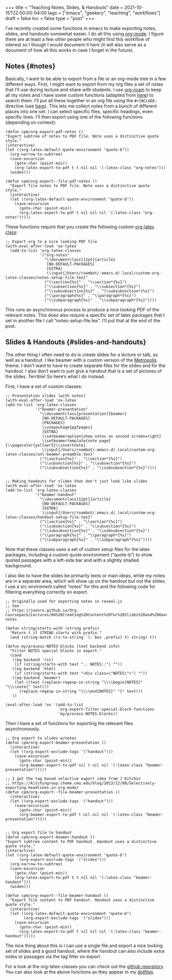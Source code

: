 +++
title = "Teaching Notes, Slides, & Handouts"
date = 2021-10-15T22:50:00-04:00
tags = ["emacs", "geekery", "teaching", "workflows"]
draft = false
toc = false
type = "post"
+++

I&rsquo;ve recently created some functions in emacs to make exporting notes, slides, and
handouts somewhat easier. I do all this using [org-mode](https://orgmode.org). I figure there are at least a
few other people who might find this workflow of interest so I though I would
document it here (it will also serve as a document of how all this works in case I
forget in the future).


## Notes {#notes}

Basically, I want to be able to export from a file or an org-mode tree in a few
different ways. First, I might want to export from my org files a set of notes that
I&rsquo;ll use during lecture and share with students. I use [org-roam](https://github.com/org-roam/org-roam) to keep all my notes
and I have some custom functions (adapted from [here](https://github.com/minad/consult/wiki/hrm-notes)) to search them. I&rsquo;ll put all
these together in an org file using the `#+INCLUDE:` directive (see [here](https://orgmode.org/manual/Include-Files.html)). This lets me
collect notes from a bunch of different places into one set. I can select specific
files, specific headings, even specific lines. I&rsquo;ll then export using one of the
following functions (depending on context):

```emacs-lisp
(defun cpm/org-export-pdf-notes ()
"Export subtree of notes to PDF file. Note uses a distinctive quote style."
(interactive)
(let ((org-latex-default-quote-environment "quote-b"))
  (org-narrow-to-subtree)
  (save-excursion
    (goto-char (point-min))
    (org-latex-export-to-pdf t t nil nil '(:latex-class "org-notes")))
  (widen)))

(defun cpm/org-export--file-pdf-notes ()
  "Export file notes to PDF file. Note uses a distinctive quote style."
  (interactive)
  (let ((org-latex-default-quote-environment "quote-b"))
    (save-excursion
      (goto-char (point-min))
      (org-latex-export-to-pdf t nil nil nil '(:latex-class "org-notes")))))
```

These functions require that you create the following custom [org-latex class](http://doc.endlessparentheses.com/Var/org-latex-classes.html):

```emacs-lisp
;; Export org to a nice looking PDF file
(with-eval-after-load 'ox-latex
  (add-to-list 'org-latex-classes
               '("org-notes"
                 "\\documentclass[12pt]{article}
                  [NO-DEFAULT-PACKAGES]
                  [EXTRA]
                  \\input{/Users/roambot/.emacs.d/.local/custom-org-latex-classes/notes-setup-file.tex}"
                 ("\\section{%s}" . "\\section*{%s}")
                 ("\\subsection{%s}" . "\\subsection*{%s}")
                 ("\\subsubsection{%s}" . "\\subsubsection*{%s}")
                 ("\\paragraph{%s}" . "\\paragraph*{%s}")
                 ("\\subparagraph{%s}" . "\\subparagraph*{%s}"))))
```

This runs an asynchronous process to produce a nice looking PDF of the relevant
notes. This does also require a specific set of latex packages that I set in another
file I call &ldquo;notes-setup-file.tex&rdquo;. I&rsquo;ll put that at the end of the post.


## Slides & Handouts {#slides-and-handouts}

The other thing I often need to do is create slides for a lecture or talk, as well as
a handout. I like beamer with a custom version of the [Metropolis](https://github.com/matze/mtheme) theme. I don&rsquo;t want
to have to create separate files for the slides and for the handout. I also don&rsquo;t
want to just give a handout that is a set of pictures of the slides. Terrible! So
here&rsquo;s what I do instead.

First, I have a set of custom classes:

```emacs-lisp
;; Presentation slides (with notes)
(with-eval-after-load 'ox-latex
(add-to-list 'org-latex-classes
             '("beamer-presentation"
               "\\documentclass[presentation]{beamer}
                [NO-DEFAULT-PACKAGES]
                [PACKAGES]
                \\usepackage{pgfpages}
                [EXTRA]
                \\setbeameroption{show notes on second screen=right}
                \\setbeamertemplate{note page}{\\pagecolor{yellow!5}\\insertnote}
                \\input{/Users/roambot/.emacs.d/.local/custom-org-latex-classes/unl-beamer-preamble.tex}"
               ("\\section{%s}" . "\\section*{%s}")
               ("\\subsection{%s}" . "\\subsection*{%s}")
               ("\\subsubsection{%s}" . "\\subsubsection*{%s}"))))


;; Making handouts for slides that don't just look like slides
(with-eval-after-load 'ox-latex
(add-to-list 'org-latex-classes
             '("beamer-handout"
               "\\documentclass[12pt]{article}
                [NO-DEFAULT-PACKAGES]
                [EXTRA]
                \\input{/Users/roambot/.emacs.d/.local/custom-org-latex-classes/handout-setup-file.tex}"
               ("\\section{%s}" . "\\section*{%s}")
               ("\\subsection{%s}" . "\\subsection*{%s}")
               ("\\subsubsection{%s}" . "\\subsubsection*{%s}")
               ("\\paragraph{%s}" . "\\paragraph*{%s}")
               ("\\subparagraph{%s}" . "\\subparagraph*{%s}"))))
```

Note that these classes uses a set of custom setup files for the latex packages,
including a custom quote environment (&ldquo;quote-b&rdquo;) to show quoted passages with a
left-side bar and with a slightly shaded background.

I also like to have the slides be primarily texts or main ideas, while my notes are
in a separate area, which will show up on the handout but not the slides. I use a src
enviroment called &ldquo;notes&rdquo; for this and the following code for filtering everything
correctly on export.

```emacs-lisp
;; Originally used for exporting notes in reveal.js
;; See
;; https://joonro.github.io/Org-Coursepack/Lectures/04%20Creating%20Content%20for%20Slides%20and%20Handouts.html#speaker-notes

(defun string/starts-with (string prefix)
  "Return t if STRING starts with prefix."
  (and (string-match (rx-to-string `(: bos ,prefix) t) string) t))

(defun my/process-NOTES-blocks (text backend info)
  "Filter NOTES special blocks in export."
  (cond
   ((eq backend 'rst)
    (if (string/starts-with text ".. NOTES::") ""))
   ((eq backend 'html)
    (if (string/starts-with text "<div class=\"NOTES\">") ""))
   ((eq backend 'beamer)
    (let ((text (replace-regexp-in-string "\\\\begin{NOTES}" "\\\\note{" text)))
      (replace-regexp-in-string "\\\\end{NOTES}" "}" text)))
   ))

(eval-after-load 'ox '(add-to-list
                       'org-export-filter-special-block-functions
                       'my/process-NOTES-blocks))
```

Then I have a set of functions for exporting the relevant files asynchronously.

```emacs-lisp
;; Org export to slides w/notes
(defun cpm/org-export-beamer-presentation ()
  (interactive)
  (let ((org-export-exclude-tags '("handout")))
    (save-excursion
      (goto-char (point-min))
      (org-beamer-export-to-pdf nil t nil nil '(:latex-class "beamer-presentation")))))

;; I got the tag based selective export idea from J Kitchin
;; https://kitchingroup.cheme.cmu.edu/blog/2013/12/08/Selectively-exporting-headlines-in-org-mode/
(defun cpm/org-export--file-beamer-presentation ()
  (interactive)
  (let ((org-export-exclude-tags '("handout")))
    (save-excursion
      (goto-char (point-min))
      (org-beamer-export-to-pdf t nil nil nil '(:latex-class "beamer-presentation")))))


;; Org export file to handout
(defun cpm/org-export-beamer-handout ()
"Export subtree content to PDF handout. Handout uses a distinctive quote style."
(interactive)
(let ((org-latex-default-quote-environment "quote-b")
      (org-export-exclude-tags '("slides")))
  (org-narrow-to-subtree)
  (save-excursion
    (goto-char (point-min))
    (org-latex-export-to-pdf t t nil nil '(:latex-class "beamer-handout")))
  (widen)))

(defun cpm/org-export--file-beamer-handout ()
  "Export file content to PDF handout. Handout uses a distinctive quote style."
  (interactive)
  (let ((org-latex-default-quote-environment "quote-b")
        (org-export-exclude-tags '("slides")))
    (save-excursion
      (goto-char (point-min))
      (org-latex-export-to-pdf t nil nil nil '(:latex-class "beamer-handout")))))
```

The nice thing about this is I can use a single file and export a nice looking set of
slides and a good handout, where the handout can also include extra notes or passages
via the tag filter on export.

For a look at the org-latex-classes you can check out the [github repository](https://github.com/mclearc/org-latex-classes). You can
also look at the above functions as they appear in my [dotfiles](https://github.com/mclear-tools/dotemacs/blob/master/setup-config/setup-teaching.el).
